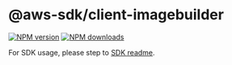 # @aws-sdk/client-imagebuilder

[![NPM version](https://img.shields.io/npm/v/@aws-sdk/client-imagebuilder/rc.svg)](https://www.npmjs.com/package/@aws-sdk/client-imagebuilder)
[![NPM downloads](https://img.shields.io/npm/dm/@aws-sdk/client-imagebuilder.svg)](https://www.npmjs.com/package/@aws-sdk/client-imagebuilder)

For SDK usage, please step to [SDK readme](https://github.com/aws/aws-sdk-js-v3).
